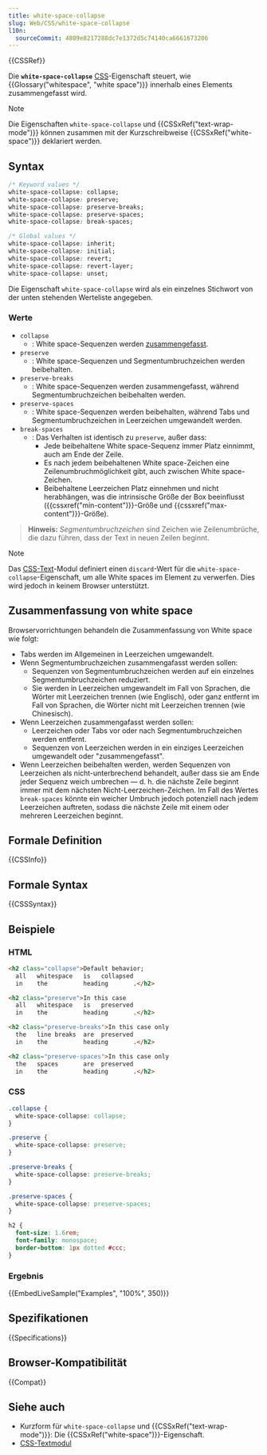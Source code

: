 ```yaml
---
title: white-space-collapse
slug: Web/CSS/white-space-collapse
l10n:
  sourceCommit: 4809e8217288dc7e1372d5c74140ca6661673206
---
```


{{CSSRef}}

Die **`white-space-collapse`** [CSS](/de/docs/Web/CSS)-Eigenschaft steuert, wie {{Glossary("whitespace", "white space")}} innerhalb eines Elements zusammengefasst wird.

> [!NOTE]
> Die Eigenschaften `white-space-collapse` und {{CSSxRef("text-wrap-mode")}} können zusammen mit der Kurzschreibweise {{CSSxRef("white-space")}} deklariert werden.

## Syntax

```css
/* Keyword values */
white-space-collapse: collapse;
white-space-collapse: preserve;
white-space-collapse: preserve-breaks;
white-space-collapse: preserve-spaces;
white-space-collapse: break-spaces;

/* Global values */
white-space-collapse: inherit;
white-space-collapse: initial;
white-space-collapse: revert;
white-space-collapse: revert-layer;
white-space-collapse: unset;
```

Die Eigenschaft `white-space-collapse` wird als ein einzelnes Stichwort von der unten stehenden Werteliste angegeben.

### Werte

- `collapse`
  - : White space-Sequenzen werden [zusammengefasst](#zusammenfassung_von_white_space).
- `preserve`
  - : White space-Sequenzen und Segmentumbruchzeichen werden beibehalten.
- `preserve-breaks`
  - : White space-Sequenzen werden zusammengefasst, während Segmentumbruchzeichen beibehalten werden.
- `preserve-spaces`
  - : White space-Sequenzen werden beibehalten, während Tabs und Segmentumbruchzeichen in Leerzeichen umgewandelt werden.
- `break-spaces`
  - : Das Verhalten ist identisch zu `preserve`, außer dass:
    - Jede beibehaltene White space-Sequenz immer Platz einnimmt, auch am Ende der Zeile.
    - Es nach jedem beibehaltenen White space-Zeichen eine Zeilenumbruchmöglichkeit gibt, auch zwischen White space-Zeichen.
    - Beibehaltene Leerzeichen Platz einnehmen und nicht herabhängen, was die intrinsische Größe der Box beeinflusst ({{cssxref("min-content")}}-Größe und {{cssxref("max-content")}}-Größe).

> **Hinweis:** _Segmentumbruchzeichen_ sind Zeichen wie Zeilenumbrüche, die dazu führen, dass der Text in neuen Zeilen beginnt.

> [!NOTE]
> Das [CSS-Text](/de/docs/Web/CSS/CSS_text)-Modul definiert einen `discard`-Wert für die `white-space-collapse`-Eigenschaft, um alle White spaces im Element zu verwerfen. Dies wird jedoch in keinem Browser unterstützt.

## Zusammenfassung von white space

Browservorrichtungen behandeln die Zusammenfassung von White space wie folgt:

- Tabs werden im Allgemeinen in Leerzeichen umgewandelt.
- Wenn Segmentumbruchzeichen zusammengafasst werden sollen:
  - Sequenzen von Segmentumbruchzeichen werden auf ein einzelnes Segmentumbruchzeichen reduziert.
  - Sie werden in Leerzeichen umgewandelt im Fall von Sprachen, die Wörter mit Leerzeichen trennen (wie Englisch), oder ganz entfernt im Fall von Sprachen, die Wörter nicht mit Leerzeichen trennen (wie Chinesisch).
- Wenn Leerzeichen zusammengafasst werden sollen:
  - Leerzeichen oder Tabs vor oder nach Segmentumbruchzeichen werden entfernt.
  - Sequenzen von Leerzeichen werden in ein einziges Leerzeichen umgewandelt oder "zusammengefasst".
- Wenn Leerzeichen beibehalten werden, werden Sequenzen von Leerzeichen als nicht-unterbrechend behandelt, außer dass sie am Ende jeder Sequenz weich umbrechen — d. h. die nächste Zeile beginnt immer mit dem nächsten Nicht-Leerzeichen-Zeichen. Im Fall des Wertes `break-spaces` könnte ein weicher Umbruch jedoch potenziell nach jedem Leerzeichen auftreten, sodass die nächste Zeile mit einem oder mehreren Leerzeichen beginnt.

## Formale Definition

{{CSSInfo}}

## Formale Syntax

{{CSSSyntax}}

## Beispiele

### HTML

<!-- prettier-ignore-start -->
```html
<h2 class="collapse">Default behavior;
  all   whitespace   is   collapsed
  in    the          heading       .</h2>

<h2 class="preserve">In this case
  all   whitespace   is   preserved
  in    the          heading       .</h2>

<h2 class="preserve-breaks">In this case only
  the   line breaks  are  preserved
  in    the          heading       .</h2>

<h2 class="preserve-spaces">In this case only
  the   spaces       are  preserved
  in    the          heading       .</h2>
```
<!-- prettier-ignore-end -->

### CSS

```css
.collapse {
  white-space-collapse: collapse;
}

.preserve {
  white-space-collapse: preserve;
}

.preserve-breaks {
  white-space-collapse: preserve-breaks;
}

.preserve-spaces {
  white-space-collapse: preserve-spaces;
}

h2 {
  font-size: 1.6rem;
  font-family: monospace;
  border-bottom: 1px dotted #ccc;
}
```

### Ergebnis

{{EmbedLiveSample("Examples", "100%", 350)}}

## Spezifikationen

{{Specifications}}

## Browser-Kompatibilität

{{Compat}}

## Siehe auch

- Kurzform für `white-space-collapse` und {{CSSxRef("text-wrap-mode")}}: Die {{CSSxRef("white-space")}}-Eigenschaft.
- [CSS-Textmodul](/de/docs/Web/CSS/CSS_text)
